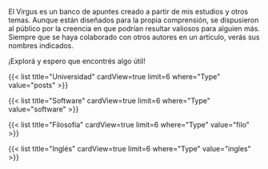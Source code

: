 El Virgus es un banco de apuntes creado a partir de mis estudios y otros temas. Aunque están diseñados para la propia comprensión, se dispusieron al público por la creencia en que podrían resultar valiosos para alguien más. Siempre que se haya colaborado con otros autores en un artículo, verás sus nombres indicados.

¡Explorá y espero que encontrés algo útil!

{{< list title="Universidad" cardView=true limit=6 where="Type" value="posts" >}}

{{< list title="Software" cardView=true limit=6 where="Type" value="software" >}}

{{< list title="Filosofía" cardView=true limit=6 where="Type" value="filo" >}}

{{< list title="Inglés" cardView=true limit=6 where="Type" value="ingles" >}}
